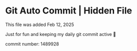 # Git Auto Commit | Hidden File

This file was added Feb 12, 2025

Just for fun and keeping my daily git commit active 🤪

commit number: 1489928
